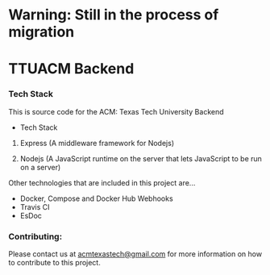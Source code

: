 # Warning: Still in the process of migration
# TTUACM Backend
### Tech Stack
This is source code for the ACM: Texas Tech University Backend


* Tech Stack
1) Express (A middleware framework for Nodejs)

2) Nodejs (A JavaScript runtime on the server that lets JavaScript to be run on a server)

Other technologies that are included in this project are...

* Docker, Compose and Docker Hub Webhooks
* Travis CI
* EsDoc


### Contributing:
  Please contact us at [acmtexastech@gmail.com](mailto:acmtexastech@gmail.com) for more information on how to contribute to this project.
